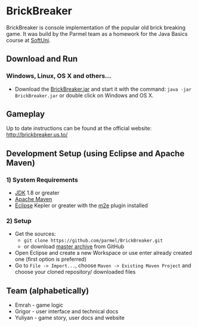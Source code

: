 BrickBreaker
============

BrickBreaker is console implementation of the popular old brick breaking game. It was build by the Parmel team as a homework for the Java Basics course at [SoftUni](https://softuni.bg/).

## Download and Run

### Windows, Linux, OS X and others...

* Download the [BrickBreaker.jar](#) and start it with the command: ``java -jar BrickBreaker.jar`` or double click on Windows and OS X.

## Gameplay

Up to date instructions can be found at the official website:
http://brickbreaker.us.to/

## Development Setup (using Eclipse and Apache Maven)

### 1) System Requirements

* [JDK](http://www.oracle.com/technetwork/java/javase/downloads/index.html) 1.8 or greater
* [Apache Maven](http://maven.apache.org/)
* [Eclipse](http://www.eclipse.org/downloads/) Kepler or greater with the [m2e](https://www.eclipse.org/m2e/) plugin installed

### 2) Setup

* Get the sources:
    *  ``git clone https://github.com/parmel/BrickBreaker.git``
    * or download [master archive](https://github.com/parmel/BrickBreaker/archive/master.zip) from GitHub
* Open Eclipse and create a new Workspace or use enter already created one (first option is preferred)
* Go to ``File -> Import...``, choose ``Maven -> Existing Maven Project`` and choose your cloned repository/ downloaded files

## Team (alphabetically)
* Emrah - game logic
* Grigor - user interface and technical docs
* Yuliyan - game story, user docs and website